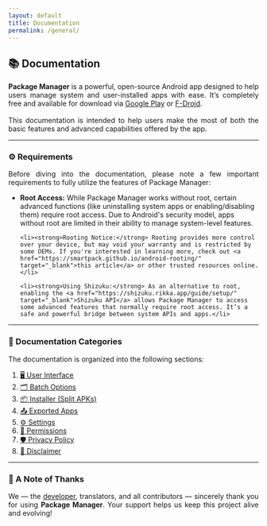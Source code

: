 ```yaml
---
layout: default
title: Documentation
permalink: /general/
---
```


<style>
    tab1 { padding-left: 4em; }
</style>

<h2>📚 Documentation</h2>

<p style="text-align: justify;">
    <strong>Package Manager</strong> is a powerful, open-source Android app designed to help users manage system and user-installed apps with ease. It’s completely free and available for download via
    <a href="https://play.google.com/store/apps/details?id=com.smartpack.packagemanager" target="_blank">Google Play</a>
    or
    <a href="https://f-droid.org/packages/com.smartpack.packagemanager" target="_blank">F-Droid</a>.
    <br /><br />
    This documentation is intended to help users make the most of both the basic features and advanced capabilities offered by the app.
</p>

<hr />

<h3>⚙️ Requirements</h3>

<p style="text-align: justify;">
    Before diving into the documentation, please note a few important requirements to fully utilize the features of Package Manager:
</p>

<ul>
    <li><strong>Root Access:</strong> While Package Manager works without root, certain advanced functions (like uninstalling system apps or enabling/disabling them) require root access. Due to Android's security model, apps without root are limited in their ability to manage system-level features.</li>

    <li><strong>Rooting Notice:</strong> Rooting provides more control over your device, but may void your warranty and is restricted by some OEMs. If you're interested in learning more, check out <a href="https://smartpack.github.io/android-rooting/" target="_blank">this article</a> or other trusted resources online.</li>

    <li><strong>Using Shizuku:</strong> As an alternative to root, enabling the <a href="https://shizuku.rikka.app/guide/setup/" target="_blank">Shizuku API</a> allows Package Manager to access some advanced features that normally require root access. It’s a safe and powerful bridge between system APIs and apps.</li>
</ul>

<hr />

<h3>📂 Documentation Categories</h3>

<p style="text-align: justify;">
    The documentation is organized into the following sections:
</p>

<ol>
    <li><a href="{{ site.github.url }}/ui/">🖥️ User Interface</a></li>
    <li><a href="{{ site.github.url }}/batch/">🗂️ Batch Options</a></li>
    <li><a href="{{ site.github.url }}/sai/">📦 Installer (Split APKs)</a></li>
    <li><a href="{{ site.github.url }}/exports/">📤 Exported Apps</a></li>
    <li><a href="{{ site.github.url }}/settings/">⚙️ Settings</a></li>
    <li><a href="{{ site.github.url }}/permissions/">🔐 Permissions</a></li>
    <li><a href="{{ site.github.url }}/privacy-policy/">🛡️ Privacy Policy</a></li>
    <li><a href="{{ site.github.url }}/disclaimer/">📜 Disclaimer</a></li>
</ol>

<hr />

<h3>🙏 A Note of Thanks</h3>

<p style="text-align: justify;">
    We — the <a href="https://play.google.com/store/apps/dev?id=5836199813143882901" target="_blank">developer</a>, translators, and all contributors — sincerely thank you for using <strong>Package Manager</strong>. Your support helps us keep this project alive and evolving!
</p>